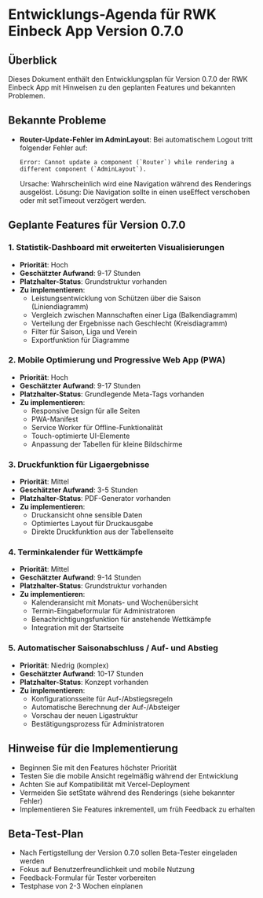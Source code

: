 # Entwicklungs-Agenda für RWK Einbeck App Version 0.7.0

## Überblick
Dieses Dokument enthält den Entwicklungsplan für Version 0.7.0 der RWK Einbeck App mit Hinweisen zu den geplanten Features und bekannten Problemen.

## Bekannte Probleme
- **Router-Update-Fehler im AdminLayout**: Bei automatischem Logout tritt folgender Fehler auf:
  ```
  Error: Cannot update a component (`Router`) while rendering a different component (`AdminLayout`).
  ```
  Ursache: Wahrscheinlich wird eine Navigation während des Renderings ausgelöst.
  Lösung: Die Navigation sollte in einen useEffect verschoben oder mit setTimeout verzögert werden.

## Geplante Features für Version 0.7.0

### 1. Statistik-Dashboard mit erweiterten Visualisierungen
- **Priorität**: Hoch
- **Geschätzter Aufwand**: 9-17 Stunden
- **Platzhalter-Status**: Grundstruktur vorhanden
- **Zu implementieren**:
  - Leistungsentwicklung von Schützen über die Saison (Liniendiagramm)
  - Vergleich zwischen Mannschaften einer Liga (Balkendiagramm)
  - Verteilung der Ergebnisse nach Geschlecht (Kreisdiagramm)
  - Filter für Saison, Liga und Verein
  - Exportfunktion für Diagramme

### 2. Mobile Optimierung und Progressive Web App (PWA)
- **Priorität**: Hoch
- **Geschätzter Aufwand**: 9-17 Stunden
- **Platzhalter-Status**: Grundlegende Meta-Tags vorhanden
- **Zu implementieren**:
  - Responsive Design für alle Seiten
  - PWA-Manifest
  - Service Worker für Offline-Funktionalität
  - Touch-optimierte UI-Elemente
  - Anpassung der Tabellen für kleine Bildschirme

### 3. Druckfunktion für Ligaergebnisse
- **Priorität**: Mittel
- **Geschätzter Aufwand**: 3-5 Stunden
- **Platzhalter-Status**: PDF-Generator vorhanden
- **Zu implementieren**:
  - Druckansicht ohne sensible Daten
  - Optimiertes Layout für Druckausgabe
  - Direkte Druckfunktion aus der Tabellenseite

### 4. Terminkalender für Wettkämpfe
- **Priorität**: Mittel
- **Geschätzter Aufwand**: 9-14 Stunden
- **Platzhalter-Status**: Grundstruktur vorhanden
- **Zu implementieren**:
  - Kalenderansicht mit Monats- und Wochenübersicht
  - Termin-Eingabeformular für Administratoren
  - Benachrichtigungsfunktion für anstehende Wettkämpfe
  - Integration mit der Startseite

### 5. Automatischer Saisonabschluss / Auf- und Abstieg
- **Priorität**: Niedrig (komplex)
- **Geschätzter Aufwand**: 10-17 Stunden
- **Platzhalter-Status**: Konzept vorhanden
- **Zu implementieren**:
  - Konfigurationsseite für Auf-/Abstiegsregeln
  - Automatische Berechnung der Auf-/Absteiger
  - Vorschau der neuen Ligastruktur
  - Bestätigungsprozess für Administratoren

## Hinweise für die Implementierung
- Beginnen Sie mit den Features höchster Priorität
- Testen Sie die mobile Ansicht regelmäßig während der Entwicklung
- Achten Sie auf Kompatibilität mit Vercel-Deployment
- Vermeiden Sie setState während des Renderings (siehe bekannter Fehler)
- Implementieren Sie Features inkrementell, um früh Feedback zu erhalten

## Beta-Test-Plan
- Nach Fertigstellung der Version 0.7.0 sollen Beta-Tester eingeladen werden
- Fokus auf Benutzerfreundlichkeit und mobile Nutzung
- Feedback-Formular für Tester vorbereiten
- Testphase von 2-3 Wochen einplanen
